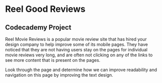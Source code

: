 # Reel Good Reviews

## Codecademy Project

Reel Movie Reviews is a popular movie review site that has hired your design company to help improve some of its mobile pages. They have noticed that they are not having users stay on the pages for individual movie reviews very long, and are often not clicking on any of the links to see more content that is present on the pages.

Look through the page and determine how we can improve readability and navigation on this page by improving the text design.
